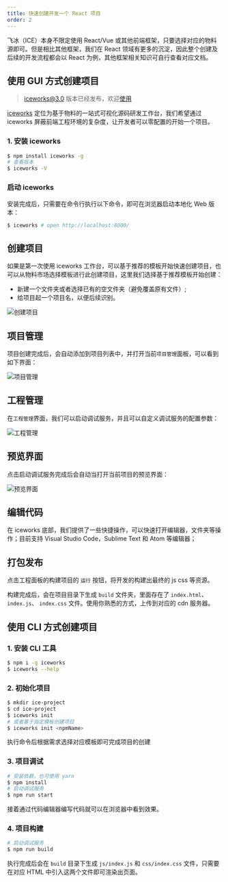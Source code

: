 ```yaml
---
title: 快速创建开发一个 React 项目
order: 2
---
```


飞冰（ICE）本身不限定使用 React/Vue 或其他前端框架，只要选择对应的物料源即可。但是相比其他框架，我们在 React 领域有更多的沉淀，因此整个创建及后续的开发流程都会以 React 为例，其他框架相关知识可自行查看对应文档。

## 使用 GUI 方式创建项目

> iceworks@3.0 版本已经发布，欢迎[使用](https://github.com/alibaba/ice/issues/2369)

[iceworks](/iceworks) 定位为基于物料的一站式可视化源码研发工作台，我们希望通过 iceworks 屏蔽前端工程环境的复杂度，让开发者可以零配置的开始一个项目。

### 1. 安装 iceworks

```bash
$ npm install iceworks -g
# 查看版本
$ iceworks -V
```

### 启动 iceworks

安装完成后，只需要在命令行执行以下命令，即可在浏览器启动本地化 Web 版本：

```bash
$ iceworks # open http://localhost:8000/
```

## 创建项目

如果是第一次使用 iceworks 工作台，可以基于推荐的模板开始快速创建项目，也可以从物料市场选择模板进行此创建项目，这里我们选择基于推荐模板开始创建：

* 新建一个文件夹或者选择已有的空文件夹（避免覆盖原有文件）;
* 给项目起一个项目名，以便后续识别。

![创建项目](https://img.alicdn.com/tfs/TB1fF45dWSs3KVjSZPiXXcsiVXa-2878-1572.png)

## 项目管理

项目创建完成后，会自动添加到项目列表中，并打开当前`项目管理`面板，可以看到如下界面：

![项目管理](https://img.alicdn.com/tfs/TB1uKtYd8OD3KVjSZFFXXcn9pXa-2877-1572.png)

## 工程管理

在`工程管理`界面，我们可以启动调试服务，并且可以自定义调试服务的配置参数：

![工程管理](https://img.alicdn.com/tfs/TB1HpB1d8Kw3KVjSZFOXXarDVXa-2880-1584.png)

## 预览界面

点击启动调试服务完成后会自动当打开当前项目的预览界面：

![预览界面](https://img.alicdn.com/tfs/TB1p6lCceSSBuNjy0FlXXbBpVXa-2562-1590.png)

## 编辑代码

在 iceworks 底部，我们提供了一些快捷操作，可以快速打开编辑器，文件夹等操作；目前支持 Visual Studio Code，Sublime Text 和 Atom 等编辑器；

## 打包发布

点击工程面板的构建项目的 `运行` 按钮，将开发的构建出最终的 js css 等资源。

构建完成后，会在项目目录下生成 `build` 文件夹，里面存在了 `index.html`、 `index.js`、 `index.css` 文件。使用你熟悉的方式，上传到对应的 cdn 服务器。


## 使用 CLI 方式创建项目

### 1. 安装 CLI 工具

```bash
$ npm i -g iceworks
$ iceworks --help
```

### 2. 初始化项目

```bash
$ mkdir ice-project
$ cd ice-project
$ iceworks init
# 或者基于指定模板创建项目
$ iceworks init <npmName>
```

执行命令后根据需求选择对应模板即可完成项目的创建

### 3. 项目调试

```bash
# 安装依赖，也可使用 yarn
$ npm install
# 启动调试服务
$ npm run start
```

接着通过代码编辑器编写代码就可以在浏览器中看到效果。

### 4. 项目构建

```bash
# 启动调试服务
$ npm run build
```

执行完成后会在 `build` 目录下生成 `js/index.js` 和 `css/index.css` 文件，只需要在对应 HTML 中引入这两个文件即可渲染出页面。
